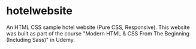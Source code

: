 # hotelwebsite
 An HTML CSS sample hotel website (Pure CSS, Responsive). 
 This website was built as part of the course "Modern HTML & CSS From The Beginning (Including Sass)" in Udemy.
